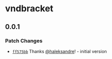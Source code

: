 # vndbracket

## 0.0.1

### Patch Changes

- [`ff575bb`](https://github.com/haleksandre/test-tauri/commit/ff575bba3610ecb2d09d2fb4341e623c7c4fcb8b) Thanks [@haleksandre](https://github.com/haleksandre)! - initial version
